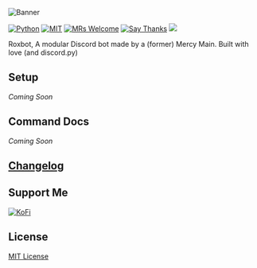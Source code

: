 ![Banner](http://i.imgur.com/SZIVXEg.png)

[![Python](https://img.shields.io/badge/Python-3.5%2B-blue.svg?style=flat-square)](https://gitlab.roxxers.xyz/roxxers/roxbot)
[![MIT](https://img.shields.io/badge/license-MIT-brightgreen.svg?style=flat-square)](https://gitlab.roxxers.xyz/roxxers/roxbot/blob/master/LICENSE)
[![MRs Welcome](https://img.shields.io/badge/PRs-welcome-brightgreen.svg?style=flat-square)](http://makeapullrequest.com)
[![Say Thanks](https://img.shields.io/badge/say-thanks-ff69b4.svg?style=flat-square)](https://saythanks.io/to/roxxers)
[<img src="https://discordapp.com/api/guilds/450805414024577035/widget.png?style=shield">](https://discord.gg/Mpz8nv7)

Roxbot, A modular Discord bot made by a (former) Mercy Main. Built with love (and discord.py)

## Setup
_Coming Soon_

## Command Docs
_Coming Soon_

## [Changelog](https://github.commaster/roxxers/roxbot/blob/master/CHANGELOG.md)

## Support Me
[![KoFi](https://i.imgur.com/IE2Qg79.png)](https://ko-fi.com/roxxers)

## License
[MIT License](https://gitlab.roxxers.xyz/roxxers/roxbot/blob/master/LICENSE)
